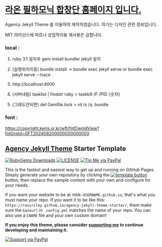 # [라온 필하모닉 합창단 홈페이지 입니다.](raonphilchior.github.io)

Agency Jekyll Theme 를 이용하여 제작하였습니다. 
하기는 디자인 관련 정보입니다.

MIT 라이선스에 따르나 상업적이용 재사용은 금합니다.

### local : 
1. ruby 3.1 설치후 gem install bundler jekyll 설치
2. (실행위치이동) bundle install -> bundle exec jekyll serve  or bundle exec jekyll serve --trace
3. http://localhost:4000

4. (서버내림)  tasklist | findstr ruby  > taskkill /F /PID {숫자}
5. (그래도안되면) del Gemfile.lock > rd /s /q .bundle


### font : 
https://copyright.keris.or.kr/wft/fntDwnldView?fntGrpId=GFT202408200000000000003

## [Agency Jekyll Theme](https://github.com/raviriley/agency-jekyll-theme) Starter Template
[![RubyGems Downloads](https://img.shields.io/gem/dt/jekyll-agency.svg)](https://rubygems.org/gems/jekyll-agency)
[![LICENSE](https://img.shields.io/badge/license-MIT-lightgrey.svg)](https://github.com/raviriley/agency-jekyll-theme/blob/master/LICENSE.txt)
[![Tip Me via PayPal](https://img.shields.io/badge/PayPal-tip%20me-green.svg?logo=paypal)](https://www.paypal.me/raviriley)

This is the fastest and easiest way to get up and running on GitHub Pages.
Simply generate your own repository by clicking the 
[![template button](https://img.shields.io/badge/-Use%20this%20template-brightgreen)](https://github.com/raviriley/agency-jekyll-theme-starter/generate) button, 
then replace the sample content with your own and configure for your needs.

If you want your website to be at `YOUR-USERNAME.github.io`, that's what you must name your repo. If you want it to be like this: `https://raviriley.github.io/agency-jekyll-theme-starter/`, them make sure the `baseurl` in `_config.yml` matches the name of your repo. You can also use a `CNAME` file and your own custom domain!

**If you enjoy this theme, please consider [supporting me](https://www.paypal.me/raviriley) to continue developing and maintaining it.**

[![Support via PayPal](https://cdn.rawgit.com/twolfson/paypal-github-button/1.0.0/dist/button.svg)](https://www.paypal.me/raviriley)

